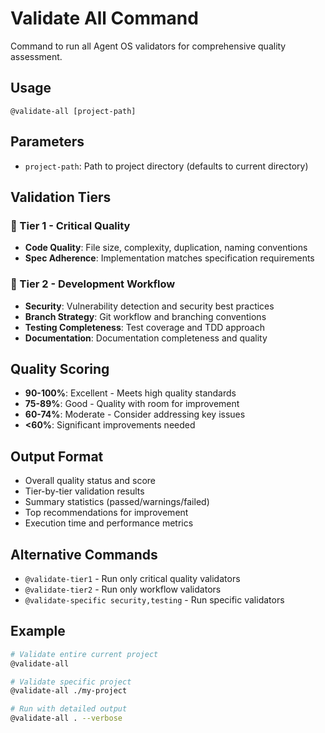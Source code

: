 # Validate All Command

Command to run all Agent OS validators for comprehensive quality assessment.

## Usage
`@validate-all [project-path]`

## Parameters
- `project-path`: Path to project directory (defaults to current directory)

## Validation Tiers

### 🎯 Tier 1 - Critical Quality
- **Code Quality**: File size, complexity, duplication, naming conventions
- **Spec Adherence**: Implementation matches specification requirements

### 🎯 Tier 2 - Development Workflow  
- **Security**: Vulnerability detection and security best practices
- **Branch Strategy**: Git workflow and branching conventions
- **Testing Completeness**: Test coverage and TDD approach
- **Documentation**: Documentation completeness and quality

## Quality Scoring
- **90-100%**: Excellent - Meets high quality standards
- **75-89%**: Good - Quality with room for improvement  
- **60-74%**: Moderate - Consider addressing key issues
- **<60%**: Significant improvements needed

## Output Format
- Overall quality status and score
- Tier-by-tier validation results
- Summary statistics (passed/warnings/failed)
- Top recommendations for improvement
- Execution time and performance metrics

## Alternative Commands
- `@validate-tier1` - Run only critical quality validators
- `@validate-tier2` - Run only workflow validators
- `@validate-specific security,testing` - Run specific validators

## Example
```bash
# Validate entire current project
@validate-all

# Validate specific project
@validate-all ./my-project

# Run with detailed output
@validate-all . --verbose
```
